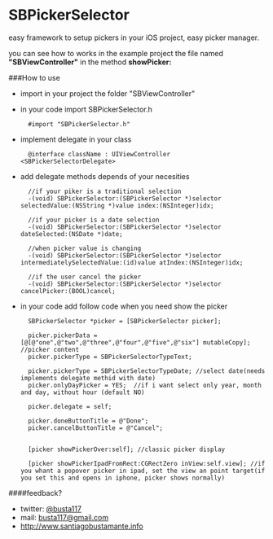 SBPickerSelector
================

easy framework to setup pickers in your iOS project, easy picker manager.

you can see how to works in the example project the file named <b>"SBViewController"</b> in the method <b>showPicker:</b>

###How to use

- import in your project the folder "SBViewController"

- in your code import SBPickerSelector.h

        #import "SBPickerSelector.h"

- implement delegate in your class

        @interface className : UIViewController <SBPickerSelectorDelegate>

- add delegate methods depends of your necesities

        //if your piker is a traditional selection
        -(void) SBPickerSelector:(SBPickerSelector *)selector selectedValue:(NSString *)value index:(NSInteger)idx;
        
        //if your picker is a date selection
        -(void) SBPickerSelector:(SBPickerSelector *)selector dateSelected:(NSDate *)date;
        
		//when picker value is changing
		-(void) SBPickerSelector:(SBPickerSelector *)selector intermediatelySelectedValue:(id)value atIndex:(NSInteger)idx;
		
        //if the user cancel the picker
        -(void) SBPickerSelector:(SBPickerSelector *)selector cancelPicker:(BOOL)cancel;

- in your code add follow code when you need show the picker

        SBPickerSelector *picker = [SBPickerSelector picker];
        
        picker.pickerData = [@[@"one",@"two",@"three",@"four",@"five",@"six"] mutableCopy]; //picker content
        picker.pickerType = SBPickerSelectorTypeText;
        
        picker.pickerType = SBPickerSelectorTypeDate; //select date(needs implements delegate methid with date)
        picker.onlyDayPicker = YES;  //if i want select only year, month and day, without hour (default NO)
        
        picker.delegate = self;
		
	    picker.doneButtonTitle = @"Done";
	    picker.cancelButtonTitle = @"Cancel";
		
		
        [picker showPickerOver:self]; //classic picker display 
		
		[picker showPickerIpadFromRect:CGRectZero inView:self.view]; //if you whant a popover picker in ipad, set the view an point target(if you set this and opens in iphone, picker shows normally)
    
####feedback?

* twitter: [@busta117](http://www.twitter.com/busta117)
* mail: <busta117@gmail.com>
* <http://www.santiagobustamante.info>
